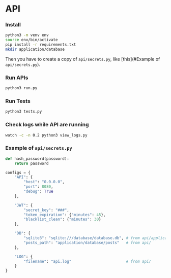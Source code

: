 # API

### Install

```bash
python3 -m venv env
source env/bin/activate
pip install -r requirements.txt
mkdir application/database
```

Then you have to create a copy of `api/secrets.py`, like [this](#Example of `api/secrets.py`).

### Run APIs

```bash
python3 run.py
```

### Run Tests

```bash
python3 tests.py
```

### Check logs while API are running

```bash
watch -c -n 0.2 python3 view_logs.py
```

### Example of `api/secrets.py`

```python
def hash_password(password):
    return password

configs = {
    "API": {
        "host": "0.0.0.0",
        "port": 8080,
        "debug": True
    },

    "JWT": {
        "secret_key": "###",
        "token_expiration": {"minutes": 45},
        "blacklist_clean": {"minutes": 30}
    },

    "DB": {
        "sqlite3": "sqlite:///database/database.db", # from api/application/
        "posts_path": "application/database/posts"   # from api/
    },

    "LOG": {
        "filename": "api.log"                        # from api/
    }
}
```

